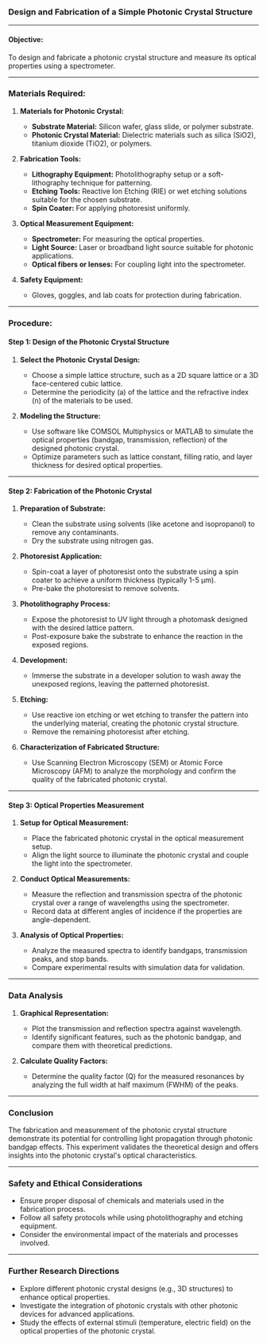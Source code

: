 ### Design and Fabrication of a Simple Photonic Crystal Structure

---

#### Objective:
To design and fabricate a photonic crystal structure and measure its optical properties using a spectrometer.

---

### Materials Required:

1. **Materials for Photonic Crystal:**
   - **Substrate Material:** Silicon wafer, glass slide, or polymer substrate.
   - **Photonic Crystal Material:** Dielectric materials such as silica (SiO2), titanium dioxide (TiO2), or polymers.

2. **Fabrication Tools:**
   - **Lithography Equipment:** Photolithography setup or a soft-lithography technique for patterning.
   - **Etching Tools:** Reactive Ion Etching (RIE) or wet etching solutions suitable for the chosen substrate.
   - **Spin Coater:** For applying photoresist uniformly.

3. **Optical Measurement Equipment:**
   - **Spectrometer:** For measuring the optical properties.
   - **Light Source:** Laser or broadband light source suitable for photonic applications.
   - **Optical fibers or lenses:** For coupling light into the spectrometer.

4. **Safety Equipment:**
   - Gloves, goggles, and lab coats for protection during fabrication.

---

### Procedure:

#### Step 1: Design of the Photonic Crystal Structure

1. **Select the Photonic Crystal Design:**
   - Choose a simple lattice structure, such as a 2D square lattice or a 3D face-centered cubic lattice.
   - Determine the periodicity (a) of the lattice and the refractive index (n) of the materials to be used.

2. **Modeling the Structure:**
   - Use software like COMSOL Multiphysics or MATLAB to simulate the optical properties (bandgap, transmission, reflection) of the designed photonic crystal.
   - Optimize parameters such as lattice constant, filling ratio, and layer thickness for desired optical properties.

---

#### Step 2: Fabrication of the Photonic Crystal

1. **Preparation of Substrate:**
   - Clean the substrate using solvents (like acetone and isopropanol) to remove any contaminants.
   - Dry the substrate using nitrogen gas.

2. **Photoresist Application:**
   - Spin-coat a layer of photoresist onto the substrate using a spin coater to achieve a uniform thickness (typically 1-5 µm).
   - Pre-bake the photoresist to remove solvents.

3. **Photolithography Process:**
   - Expose the photoresist to UV light through a photomask designed with the desired lattice pattern.
   - Post-exposure bake the substrate to enhance the reaction in the exposed regions.

4. **Development:**
   - Immerse the substrate in a developer solution to wash away the unexposed regions, leaving the patterned photoresist.

5. **Etching:**
   - Use reactive ion etching or wet etching to transfer the pattern into the underlying material, creating the photonic crystal structure.
   - Remove the remaining photoresist after etching.

6. **Characterization of Fabricated Structure:**
   - Use Scanning Electron Microscopy (SEM) or Atomic Force Microscopy (AFM) to analyze the morphology and confirm the quality of the fabricated photonic crystal.

---

#### Step 3: Optical Properties Measurement

1. **Setup for Optical Measurement:**
   - Place the fabricated photonic crystal in the optical measurement setup.
   - Align the light source to illuminate the photonic crystal and couple the light into the spectrometer.

2. **Conduct Optical Measurements:**
   - Measure the reflection and transmission spectra of the photonic crystal over a range of wavelengths using the spectrometer.
   - Record data at different angles of incidence if the properties are angle-dependent.

3. **Analysis of Optical Properties:**
   - Analyze the measured spectra to identify bandgaps, transmission peaks, and stop bands.
   - Compare experimental results with simulation data for validation.

---

### Data Analysis

1. **Graphical Representation:**
   - Plot the transmission and reflection spectra against wavelength.
   - Identify significant features, such as the photonic bandgap, and compare them with theoretical predictions.

2. **Calculate Quality Factors:**
   - Determine the quality factor (Q) for the measured resonances by analyzing the full width at half maximum (FWHM) of the peaks.

---

### Conclusion

The fabrication and measurement of the photonic crystal structure demonstrate its potential for controlling light propagation through photonic bandgap effects. This experiment validates the theoretical design and offers insights into the photonic crystal's optical characteristics.

---

### Safety and Ethical Considerations

- Ensure proper disposal of chemicals and materials used in the fabrication process.
- Follow all safety protocols while using photolithography and etching equipment.
- Consider the environmental impact of the materials and processes involved.

---

### Further Research Directions

- Explore different photonic crystal designs (e.g., 3D structures) to enhance optical properties.
- Investigate the integration of photonic crystals with other photonic devices for advanced applications.
- Study the effects of external stimuli (temperature, electric field) on the optical properties of the photonic crystal.